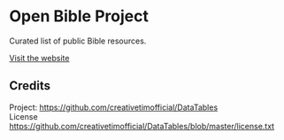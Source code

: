 # Open Bible Project
Curated list of public Bible resources.

<a href="https://openbibleproject.org">Visit the website</a>

## Credits

Project: https://github.com/creativetimofficial/DataTables<br>
License https://github.com/creativetimofficial/DataTables/blob/master/license.txt
